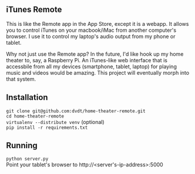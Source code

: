 iTunes Remote
------
This is like the Remote app in the App Store, except it is a
webapp. It allows you to control iTunes on your macbook/iMac from
another computer's browser. I use it to control my laptop's audio
output from my phone or tablet.

Why not just use the Remote app? In the future, I'd like hook up my
home theater to, say, a Raspberry Pi. An iTunes-like web
interface that is accessbile from all my devices (smartphone, tablet,
laptop) for playing music and videos would be amazing. This project will
eventually morph into that system.

Installation
------
`git clone git@github.com:dvdt/home-theater-remote.git`  
`cd home-theater-remote`  
`virtualenv --distribute venv` (optional)  
`pip install -r requirements.txt`  

Running
-----
`python server.py`  
Point your tablet's browser to http://<server's-ip-address>:5000
